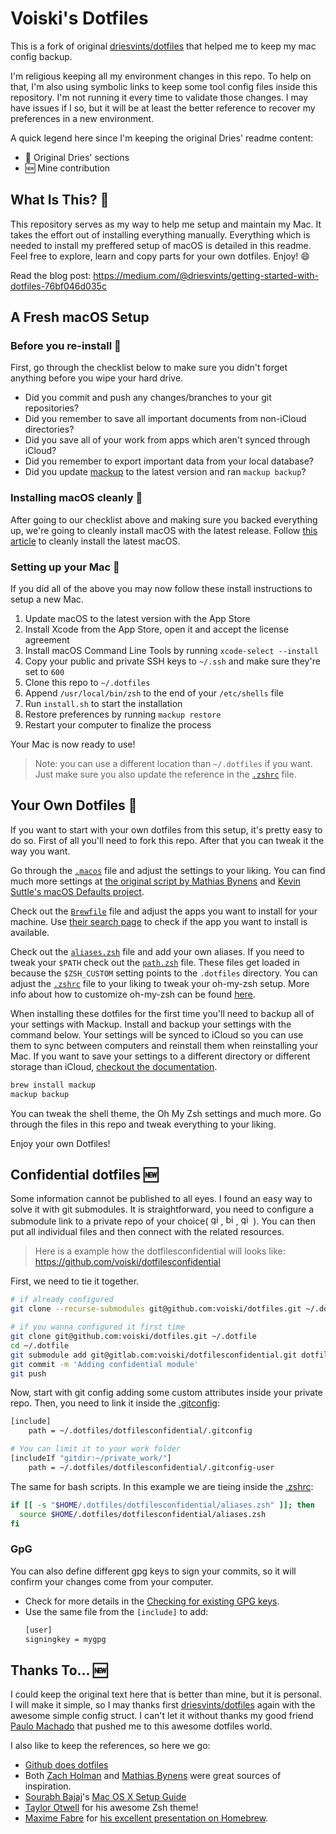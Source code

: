 # Voiski's Dotfiles

This is a fork of original [driesvints/dotfiles](https://github.com/driesvints/dotfiles)
that helped me to keep my mac config backup.

I'm religious keeping all my environment changes in this repo.  To help on that,
I'm also using symbolic links to keep some tool config files inside this
repository. I'm not running it every time to validate those changes. I may have
issues if I so, but it will be at least the better reference to recover my
preferences in a new environment.

A quick legend here since I'm keeping the original Dries' readme content:
* :repeat: Original Dries' sections
* :new: Mine contribution

## What Is This? :repeat:

This repository serves as my way to help me setup and maintain my Mac. It takes the effort out of installing everything manually. Everything which is needed to install my preffered setup of macOS is detailed in this readme. Feel free to explore, learn and copy parts for your own dotfiles. Enjoy! :smile:

Read the blog post: https://medium.com/@driesvints/getting-started-with-dotfiles-76bf046d035c

## A Fresh macOS Setup

### Before you re-install :repeat:

First, go through the checklist below to make sure you didn't forget anything before you wipe your hard drive.

- Did you commit and push any changes/branches to your git repositories?
- Did you remember to save all important documents from non-iCloud directories?
- Did you save all of your work from apps which aren't synced through iCloud?
- Did you remember to export important data from your local database?
- Did you update [mackup](https://github.com/lra/mackup) to the latest version and ran `mackup backup`?

### Installing macOS cleanly :repeat:

After going to our checklist above and making sure you backed everything up, we're going to cleanly install macOS with the latest release. Follow [this article](https://www.imore.com/how-do-clean-install-macos) to cleanly install the latest macOS.

### Setting up your Mac :repeat:

If you did all of the above you may now follow these install instructions to setup a new Mac.

1. Update macOS to the latest version with the App Store
2. Install Xcode from the App Store, open it and accept the license agreement
3. Install macOS Command Line Tools by running `xcode-select --install`
4. Copy your public and private SSH keys to `~/.ssh` and make sure they're set to `600`
5. Clone this repo to `~/.dotfiles`
6. Append `/usr/local/bin/zsh` to the end of your `/etc/shells` file
7. Run `install.sh` to start the installation
8. Restore preferences by running `mackup restore`
9. Restart your computer to finalize the process

Your Mac is now ready to use!

> Note: you can use a different location than `~/.dotfiles` if you want. Just make sure you also update the reference in the [`.zshrc`](./.zshrc) file.

## Your Own Dotfiles :repeat:

If you want to start with your own dotfiles from this setup, it's pretty easy to do so. First of all you'll need to fork this repo. After that you can tweak it the way you want.

Go through the [`.macos`](./.macos) file and adjust the settings to your liking. You can find much more settings at [the original script by Mathias Bynens](https://github.com/mathiasbynens/dotfiles/blob/master/.macos) and [Kevin Suttle's macOS Defaults project](https://github.com/kevinSuttle/MacOS-Defaults).

Check out the [`Brewfile`](./Brewfile) file and adjust the apps you want to install for your machine. Use [their search page](https://caskroom.github.io/search) to check if the app you want to install is available.

Check out the [`aliases.zsh`](./aliases.zsh) file and add your own aliases. If you need to tweak your `$PATH` check out the [`path.zsh`](./path.zsh) file. These files get loaded in because the `$ZSH_CUSTOM` setting points to the `.dotfiles` directory. You can adjust the [`.zshrc`](./.zshrc) file to your liking to tweak your oh-my-zsh setup. More info about how to customize oh-my-zsh can be found [here](https://github.com/robbyrussell/oh-my-zsh/wiki/Customization).

When installing these dotfiles for the first time you'll need to backup all of your settings with Mackup. Install and backup your settings with the command below. Your settings will be synced to iCloud so you can use them to sync between computers and reinstall them when reinstalling your Mac. If you want to save your settings to a different directory or different storage than iCloud, [checkout the documentation](https://github.com/lra/mackup/blob/master/doc/README.md#storage).

```zsh
brew install mackup
mackup backup
```

You can tweak the shell theme, the Oh My Zsh settings and much more. Go through the files in this repo and tweak everything to your liking.

Enjoy your own Dotfiles!

## Confidential dotfiles :new:

Some information cannot be published to all eyes. I found an easy way to solve it with git submodules. It is straightforward, you need to configure a submodule link to a private repo of your choice(
<a href="https://gitlab.com"><img alt="gitlab.com" src="https://about.gitlab.com/ico/favicon.ico"  height="16" width="16"></a>,
<a href="https://bitbucket.org"><img alt="bitbucket.org" src="https://bitbucket.org/favicon.ico"  height="16" width="16"></a>,
<a href="https://github.com"><img alt="github.com" src="https://github.githubassets.com/images/modules/logos_page/Octocat.png"  height="16" width="16"></a>
). You can then put all individual files and then connect with the related resources.

> Here is a example how the dotfilesconfidential will looks like: https://github.com/voiski/dotfilesconfidential

First, we need to tie it together.
```bash
# if already configured
git clone --recurse-submodules git@github.com:voiski/dotfiles.git ~/.dotfile

# if you wanna configured it first time
git clone git@github.com:voiski/dotfiles.git ~/.dotfile
cd ~/.dotfile
git submodule add git@gitlab.com:voiski/dotfilesconfidential.git dotfilesconfidential
git commit -m 'Adding confidential module'
git push
```

Now, start with git config adding some custom attributes inside your private repo. Then, you need to link it inside the [.gitconfig](.gitconfig):
```bash
[include]
	path = ~/.dotfiles/dotfilesconfidential/.gitconfig

# You can limit it to your work folder
[includeIf "gitdir:~/private_work/"]
	path = ~/.dotfiles/dotfilesconfidential/.gitconfig-user
```

The same for bash scripts. In this example we are tieing inside the [.zshrc](.zshrc):
```bash
if [[ -s "$HOME/.dotfiles/dotfilesconfidential/aliases.zsh" ]]; then
  source $HOME/.dotfiles/dotfilesconfidential/aliases.zsh
fi
```

### GpG

You can also define different gpg keys to sign your commits, so it will confirm your changes come from your computer.

* Check for more details in the [Checking for existing GPG keys][gpg].
* Use the same file from the `[include]` to add:
  ```bash
  [user]
  signingkey = mygpg
  ```

## Thanks To... :new:

I could keep the original text here that is better than mine, but it is personal. I will make it simple, so I may thanks first [driesvints/dotfiles](https://github.com/driesvints/dotfiles) again with the awesome simple config struct. I can't let it without thanks my good friend [Paulo Machado](https://github.com/pviniciusfm) that pushed me to this awesome dotfiles world.

I also like to keep the references, so here we go:
* [Github does dotfiles](https://dotfiles.github.io/)
* Both [Zach Holman](https://github.com/holman/dotfiles) and [Mathias Bynens](https://github.com/mathiasbynens/dotfiles) were great sources of inspiration.
* [Sourabh Bajaj](https://twitter.com/sb2nov/)'s [Mac OS X Setup Guide](http://sourabhbajaj.com/mac-setup/)
* [Taylor Otwell](https://twitter.com/taylorotwell) for his awesome Zsh theme!
* [Maxime Fabre](https://twitter.com/anahkiasen) for [his excellent presentation on Homebrew](https://speakerdeck.com/anahkiasen/a-storm-homebrewin).


[gpg]: https://docs.github.com/en/github/authenticating-to-github/checking-for-existing-gpg-keys
